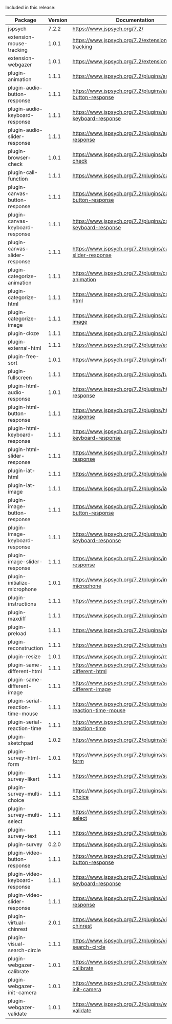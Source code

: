 Included in this release:

Package|Version|Documentation
--- | --- | ---
jspsych|7.2.2|https://www.jspsych.org/7.2/
extension-mouse-tracking|1.0.1|https://www.jspsych.org/7.2/extensions/mouse-tracking
extension-webgazer|1.0.1|https://www.jspsych.org/7.2/extensions/webgazer
plugin-animation|1.1.1|https://www.jspsych.org/7.2/plugins/animation
plugin-audio-button-response|1.1.1|https://www.jspsych.org/7.2/plugins/audio-button-response
plugin-audio-keyboard-response|1.1.1|https://www.jspsych.org/7.2/plugins/audio-keyboard-response
plugin-audio-slider-response|1.1.1|https://www.jspsych.org/7.2/plugins/audio-slider-response
plugin-browser-check|1.0.1|https://www.jspsych.org/7.2/plugins/browser-check
plugin-call-function|1.1.1|https://www.jspsych.org/7.2/plugins/call-function
plugin-canvas-button-response|1.1.1|https://www.jspsych.org/7.2/plugins/canvas-button-response
plugin-canvas-keyboard-response|1.1.1|https://www.jspsych.org/7.2/plugins/canvas-keyboard-response
plugin-canvas-slider-response|1.1.1|https://www.jspsych.org/7.2/plugins/canvas-slider-response
plugin-categorize-animation|1.1.1|https://www.jspsych.org/7.2/plugins/categorize-animation
plugin-categorize-html|1.1.1|https://www.jspsych.org/7.2/plugins/categorize-html
plugin-categorize-image|1.1.1|https://www.jspsych.org/7.2/plugins/categorize-image
plugin-cloze|1.1.1|https://www.jspsych.org/7.2/plugins/cloze
plugin-external-html|1.1.1|https://www.jspsych.org/7.2/plugins/external-html
plugin-free-sort|1.0.1|https://www.jspsych.org/7.2/plugins/free-sort
plugin-fullscreen|1.1.1|https://www.jspsych.org/7.2/plugins/fullscreen
plugin-html-audio-response|1.0.1|https://www.jspsych.org/7.2/plugins/html-audio-response
plugin-html-button-response|1.1.1|https://www.jspsych.org/7.2/plugins/html-button-response
plugin-html-keyboard-response|1.1.1|https://www.jspsych.org/7.2/plugins/html-keyboard-response
plugin-html-slider-response|1.1.1|https://www.jspsych.org/7.2/plugins/html-slider-response
plugin-iat-html|1.1.1|https://www.jspsych.org/7.2/plugins/iat-html
plugin-iat-image|1.1.1|https://www.jspsych.org/7.2/plugins/iat-image
plugin-image-button-response|1.1.1|https://www.jspsych.org/7.2/plugins/image-button-response
plugin-image-keyboard-response|1.1.1|https://www.jspsych.org/7.2/plugins/image-keyboard-response
plugin-image-slider-response|1.1.1|https://www.jspsych.org/7.2/plugins/image-slider-response
plugin-initialize-microphone|1.0.1|https://www.jspsych.org/7.2/plugins/initialize-microphone
plugin-instructions|1.1.1|https://www.jspsych.org/7.2/plugins/instructions
plugin-maxdiff|1.1.1|https://www.jspsych.org/7.2/plugins/maxdiff
plugin-preload|1.1.1|https://www.jspsych.org/7.2/plugins/preload
plugin-reconstruction|1.1.1|https://www.jspsych.org/7.2/plugins/reconstruction
plugin-resize|1.0.1|https://www.jspsych.org/7.2/plugins/resize
plugin-same-different-html|1.1.1|https://www.jspsych.org/7.2/plugins/same-different-html
plugin-same-different-image|1.1.1|https://www.jspsych.org/7.2/plugins/same-different-image
plugin-serial-reaction-time-mouse|1.1.1|https://www.jspsych.org/7.2/plugins/serial-reaction-time-mouse
plugin-serial-reaction-time|1.1.1|https://www.jspsych.org/7.2/plugins/serial-reaction-time
plugin-sketchpad|1.0.2|https://www.jspsych.org/7.2/plugins/sketchpad
plugin-survey-html-form|1.0.1|https://www.jspsych.org/7.2/plugins/survey-html-form
plugin-survey-likert|1.1.1|https://www.jspsych.org/7.2/plugins/survey-likert
plugin-survey-multi-choice|1.1.1|https://www.jspsych.org/7.2/plugins/survey-multi-choice
plugin-survey-multi-select|1.1.1|https://www.jspsych.org/7.2/plugins/survey-multi-select
plugin-survey-text|1.1.1|https://www.jspsych.org/7.2/plugins/survey-text
plugin-survey|0.2.0|https://www.jspsych.org/7.2/plugins/survey
plugin-video-button-response|1.1.1|https://www.jspsych.org/7.2/plugins/video-button-response
plugin-video-keyboard-response|1.1.1|https://www.jspsych.org/7.2/plugins/video-keyboard-response
plugin-video-slider-response|1.1.1|https://www.jspsych.org/7.2/plugins/video-slider-response
plugin-virtual-chinrest|2.0.1|https://www.jspsych.org/7.2/plugins/virtual-chinrest
plugin-visual-search-circle|1.1.1|https://www.jspsych.org/7.2/plugins/visual-search-circle
plugin-webgazer-calibrate|1.0.1|https://www.jspsych.org/7.2/plugins/webgazer-calibrate
plugin-webgazer-init-camera|1.0.1|https://www.jspsych.org/7.2/plugins/webgazer-init-camera
plugin-webgazer-validate|1.0.1|https://www.jspsych.org/7.2/plugins/webgazer-validate
